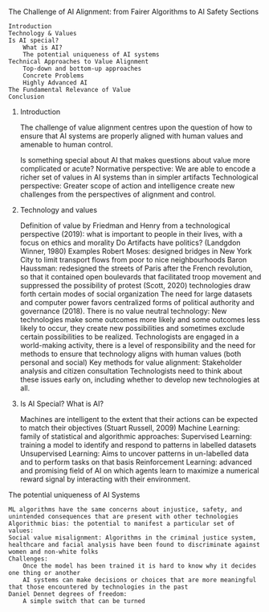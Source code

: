 The Challenge of AI Alignment: from Fairer Algorithms to AI Safety
Sections

    Introduction
    Technology & Values
    Is AI special?
        What is AI?
        The potential uniqueness of AI systems
    Technical Approaches to Value Alignment
        Top-down and bottom-up approaches
        Concrete Problems
        Highly Advanced AI
    The Fundamental Relevance of Value
    Conclusion

1. Introduction

    The challenge of value alignment centres upon the question of how to ensure that AI systems are properly aligned with human values and amenable to human control.

    Is something special about AI that makes questions about value more complicated or acute?
        Normative perspective: We are able to encode a richer set of values in AI systems than in simpler artifacts
        Technological perspective: Greater scope of action and intelligence create new challenges from the perspectives of alignment and control.

2. Technology and values

    Definition of value by Friedman and Henry from a technological perspective (2019):
        what is important to people in their lives, with a focus on ethics and morality
    Do Artifacts have politics? (Landgdon Winner, 1980)
        Examples
            Robert Moses: designed bridges in New York City to limit transport flows from poor to nice neighbourhoods
            Baron Haussman: redesigned the streets of Paris after the French revolution, so that it contained open boulevards that facilitated troop movement and suppressed the possibility of protest (Scott, 2020)
        technologies draw forth certain modes of social organization
        The need for large datasets and computer power favors centralized forms of political authority and governance (2018).
    There is no value neutral technology:
        New technologies make some outcomes more likely and some outcomes less likely to occur, they create new possibilities and sometimes exclude certain possibilities to be realized.
        Technologists are engaged in a world-making activity, there is a level of responsibility and the need for methods to ensure that technology aligns with human values (both personal and social)
        Key methods for value alignment: Stakeholder analysis and citizen consultation
    Technologists need to think about these issues early on, including whether to develop new technologies at all.

3. Is AI Special?
What is AI?

    Machines are intelligent to the extent that their actions can be expected to match their objectives (Stuart Russell, 2009)
    Machine Learning: family of statistical and algorithmic approaches:
        Supervised Learning: training a model to identify and respond to patterns in labelled datasets
        Unsupervised Learning: Aims to uncover patterns in un-labelled data and to perform tasks on that basis
        Reinforcement Learning: advanced and promising field of AI on which agents learn to maximize a numerical reward signal by interacting with their environment.

The potential uniqueness of AI Systems

    ML algorithms have the same concerns about injustice, safety, and unintended consequences that are present with other technologies
    Algorithmic bias: the potential to manifest a particular set of values:
    Social value misalignment: Algorithms in the criminal justice system, healthcare and facial analysis have been found to discriminate against women and non-white folks
    Challenges:
        Once the model has been trained it is hard to know why it decides one thing or another
        AI systems can make decisions or choices that are more meaningful that those encountered by technologies in the past
    Daniel Dennet degrees of freedom:
        A simple switch that can be turned

